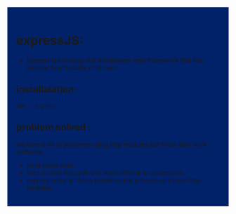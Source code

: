<div style= "background-color:#012169; padding: 20px 20px">

 # expressJS:                      
* Express is a routing and middleware web framework
      that has minimal functionality of its own.
## installalation:
    npm i express
##  problem solved :
   we have a lot of problems using http modules but these also work perfectly.
 *   write more code
 *   hard to read the code and have difficult to understand.
 *   express solve all these problems,but in backend it used http modules

</div>
